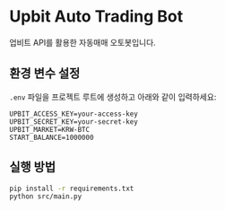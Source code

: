 # Upbit Auto Trading Bot

업비트 API를 활용한 자동매매 오토봇입니다.

## 환경 변수 설정

`.env` 파일을 프로젝트 루트에 생성하고 아래와 같이 입력하세요:

```
UPBIT_ACCESS_KEY=your-access-key
UPBIT_SECRET_KEY=your-secret-key
UPBIT_MARKET=KRW-BTC
START_BALANCE=1000000
```

## 실행 방법

```bash
pip install -r requirements.txt
python src/main.py
```

